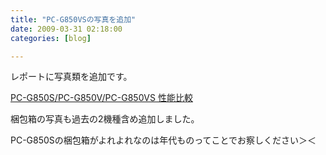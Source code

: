 ```yaml
---
title: "PC-G850VSの写真を追加"
date: 2009-03-31 02:18:00
categories: [blog]

---
```


レポートに写真類を追加です。

[PC-G850S/PC-G850V/PC-G850VS 性能比較][1]

 [1]: /pokecom/pcg850vs.html "PC-G850S/PC-G850V/PC-G850VS 性能比較"

梱包箱の写真も過去の2機種含め追加しました。

PC-G850Sの梱包箱がよれよれなのは年代ものってことでお察しください＞＜